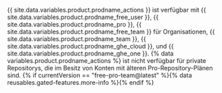 {{ site.data.variables.product.prodname_actions }} ist verfügbar mit {{ site.data.variables.product.prodname_free_user }}, {{ site.data.variables.product.prodname_pro }}, {{ site.data.variables.product.prodname_free_team }} für Organisationen, {{ site.data.variables.product.prodname_team }}, {{ site.data.variables.product.prodname_ghe_cloud }}, und {{ site.data.variables.product.prodname_ghe_one }}. {% data variables.product.prodname_actions %} ist nicht verfügbar für private Repositorys, die im Besitz von Konten mit älteren Pro-Repository-Plänen sind. {% if currentVersion == "free-pro-team@latest" %}{% data reusables.gated-features.more-info %}{% endif %}
